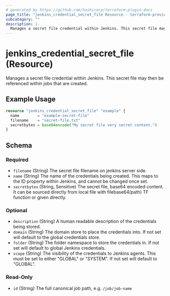 ```yaml
---
# generated by https://github.com/hashicorp/terraform-plugin-docs
page_title: "jenkins_credential_secret_file Resource - terraform-provider-jenkins"
subcategory: ""
description: |-
  Manages a secret file credential within Jenkins. This secret file may then be referenced within jobs that are created.
---
```


# jenkins_credential_secret_file (Resource)

Manages a secret file credential within Jenkins. This secret file may then be referenced within jobs that are created.

## Example Usage

```terraform
resource "jenkins_credential_secret_file" "example" {
  name        = "example-secret-file"
  filename    = "secret-file.txt"
  secretbytes = base64encode("My secret file very secret content.")
}
```

<!-- schema generated by tfplugindocs -->
## Schema

### Required

- `filename` (String) The secret file filename on jenkins server side.
- `name` (String) The name of the credentials being created. This maps to the ID property within Jenkins, and cannot be changed once set.
- `secretbytes` (String, Sensitive) The secret file, base64 encoded content. It can be sourced directly from local file with filebase64(path) TF function or given directly.

### Optional

- `description` (String) A human readable description of the credentials being stored.
- `domain` (String) The domain store to place the credentials into. If not set will default to the global credentials store.
- `folder` (String) The folder namespace to store the credentials in. If not set will default to global Jenkins credentials.
- `scope` (String) The visibility of the credentials to Jenkins agents. This must be set to either "GLOBAL" or "SYSTEM". If not set will default to "GLOBAL".

### Read-Only

- `id` (String) The full canonical job path, e.g. `/job/job-name`
